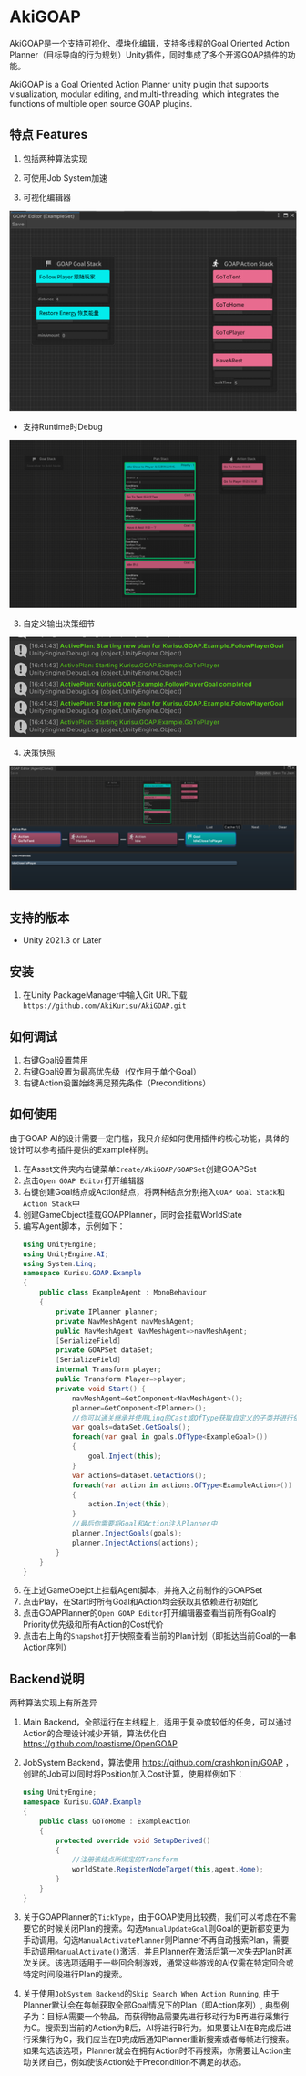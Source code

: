 # AkiGOAP

AkiGOAP是一个支持可视化、模块化编辑，支持多线程的Goal Oriented Action Planner（目标导向的行为规划）Unity插件，同时集成了多个开源GOAP插件的功能。

AkiGOAP is a Goal Oriented Action Planner unity plugin that supports visualization, modular editing, and multi-threading, which integrates the functions of multiple open source GOAP plugins.
## 特点 Features

1. 包括两种算法实现
2. 可使用Job System加速

3. 可视化编辑器

<img src="Images/GraphEditor.png" />

- 支持Runtime时Debug

<img src="Images/GraphEditorDebug.png"/>

3. 自定义输出决策细节

<img src="Images/Log.png" />

4. 决策快照

<img src="Images/SnapShot.png" />


## 支持的版本

* Unity 2021.3 or Later

## 安装
1. 在Unity PackageManager中输入Git URL下载 ```https://github.com/AkiKurisu/AkiGOAP.git```

## 如何调试
1. 右键Goal设置禁用
2. 右键Goal设置为最高优先级（仅作用于单个Goal）
3. 右键Action设置始终满足预先条件（Preconditions）

## 如何使用

由于GOAP AI的设计需要一定门槛，我只介绍如何使用插件的核心功能，具体的设计可以参考插件提供的Example样例。

1. 在Asset文件夹内右键菜单```Create/AkiGOAP/GOAPSet```创建GOAPSet
2. 点击```Open GOAP Editor```打开编辑器
3. 右键创建Goal结点或Action结点，将两种结点分别拖入```GOAP Goal Stack```和```Action Stack```中
4. 创建GameObject挂载GOAPPlanner，同时会挂载WorldState
5. 编写Agent脚本，示例如下：
    ```c#
    using UnityEngine;
    using UnityEngine.AI;
    using System.Linq;
    namespace Kurisu.GOAP.Example
    {
        public class ExampleAgent : MonoBehaviour
        {
            private IPlanner planner;
            private NavMeshAgent navMeshAgent;
            public NavMeshAgent NavMeshAgent=>navMeshAgent;
            [SerializeField]
            private GOAPSet dataSet;
            [SerializeField]
            internal Transform player;
            public Transform Player=>player;
            private void Start() {
                navMeshAgent=GetComponent<NavMeshAgent>();
                planner=GetComponent<IPlanner>();
                //你可以通关继承并使用Linq的Cast或OfType获取自定义的子类并进行依赖的注入
                var goals=dataSet.GetGoals();
                foreach(var goal in goals.OfType<ExampleGoal>())
                {
                    goal.Inject(this);
                }
                var actions=dataSet.GetActions();
                foreach(var action in actions.OfType<ExampleAction>())
                {
                    action.Inject(this);
                }
                //最后你需要将Goal和Action注入Planner中
                planner.InjectGoals(goals);
                planner.InjectActions(actions);
            }
        }
    }

    ```
6. 在上述GameObejct上挂载Agent脚本，并拖入之前制作的GOAPSet
7. 点击Play，在Start时所有Goal和Action均会获取其依赖进行初始化
8. 点击GOAPPlanner的```Open GOAP Editor```打开编辑器查看当前所有Goal的Priority优先级和所有Action的Cost代价
9. 点击右上角的```Snapshot```打开快照查看当前的Plan计划（即抵达当前Goal的一串Action序列）

## Backend说明

两种算法实现上有所差异

1. Main Backend，全部运行在主线程上，适用于复杂度较低的任务，可以通过Action的合理设计减少开销，算法优化自 https://github.com/toastisme/OpenGOAP 

2. JobSystem Backend，算法使用 https://github.com/crashkonijn/GOAP ，创建的Job可以同时将Position加入Cost计算，使用样例如下：
    ```C#
    using UnityEngine;
    namespace Kurisu.GOAP.Example
    {
        public class GoToHome : ExampleAction
        {
            protected override void SetupDerived()
            {
                //注册该结点所绑定的Transform
                worldState.RegisterNodeTarget(this,agent.Home);
            }
        }
    }
    ```

3. 关于GOAPPlanner的```TickType```，由于GOAP使用比较费，我们可以考虑在不需要它的时候关闭Plan的搜索。勾选```ManualUpdateGoal```则Goal的更新都变更为手动调用。勾选```ManualActivatePlanner```则Planner不再自动搜索Plan，需要手动调用```ManualActivate()```激活，并且Planner在激活后第一次失去Plan时再次关闭。该选项适用于一些回合制游戏，通常这些游戏的AI仅需在特定回合或特定时间段进行Plan的搜索。
4. 关于使用`JobSystem Backend`的```Skip Search When Action Running```, 由于Planner默认会在每帧获取全部Goal情况下的Plan（即Action序列）, 典型例子为：目标A需要一个物品，而获得物品需要先进行移动行为B再进行采集行为C。搜索到当前的Action为B后，AI将进行B行为。如果要让AI在B完成后进行采集行为C，我们应当在B完成后通知Planner重新搜索或者每帧进行搜索。如果勾选该选项，Planner就会在拥有Action时不再搜索，你需要让Action主动关闭自己，例如使该Action处于Precondition不满足的状态。